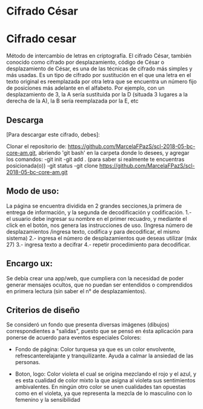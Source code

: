 # Cifrado César

# Cifrado cesar
Método de intercambio de letras en criptografía.
El cifrado César, también conocido como cifrado por desplazamiento, código de César o desplazamiento de César, es una de las técnicas de cifrado más simples y más usadas. Es un tipo de cifrado por sustitución en el que una letra en el texto original es reemplazada por otra letra que se encuentra un número fijo de posiciones más adelante en el alfabeto. Por ejemplo, con un desplazamiento de 3, la A sería sustituida por la D (situada 3 lugares a la derecha de la A), la B sería reemplazada por la E, etc 

## Descarga

[Para descargar este cifrado, debes]:

 Clonar el repositorio de: https://github.com/MarcelaFPazS/scl-2018-05-bc-core-am.git, abriendo 'git bash' en la carpeta donde lo desees, y agregar los comandos:
-git init
-git add . (para saber si realmente te encuentras posicionada(o))
-git status
-git clone https://github.com/MarcelaFPazS/scl-2018-05-bc-core-am.git

## Modo de uso:
La página se encuentra dividida en 2 grandes secciones,la primera de entrega de información, y la segunda de decodificación y codificación.
1.- el usuario debe ingresar su nombre en el primer recuadro, y mediante el click en el botón, nos genera las instrucciones de uso.
(Ingresa número de desplazamientos /ingresa texto, codifica y para decodificar, el mismo sistema)
2.- ingresa el número de desplazamientos que deseas utilizar (máx 27)
3.- ingresa texto a decifrar
4.- repetir procedimiento para decodificar.

## Encargo ux:
Se debía crear una app/web, que cumpliera con la necesidad de poder generar mensajes ocultos, que no puedan ser entendidos o comprendidos en primera lectura  (sin saber el n° de desplazamientos).

## Criterios de diseño
Se consideró un fondo que presenta diversas imágenes (dibujos) correspondientes a "salidas", puesto que se pensó en ésta aplicación para ponerse de acuerdo para eventos especiales
Colores:

* Fondo de página:
 Color turquesa ya que es un color envolvente, refrescanterelajante y tranquilizante. Ayuda a calmar la ansiedad de las personas.

* Boton, logo:
Color violeta el cual se origina mezclando el rojo y el azul, y es esta cualidad de color mixto la que asigna al violeta sus sentimientos ambivalentes.
En ningún otro color se unen cualidades tan opuestas como en el violeta, ya que representa la mezcla de lo masculino con lo femenino y la sensibilidad
